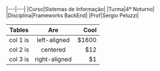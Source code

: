 |---|---|
|Curso|Sistemas de Informação|
|Turma|4º Noturno|
|Disciplina|Frameworks BackEnd|
|Prof|Sergio Peluzzi|

| Tables   |      Are      |  Cool |
|----------|:-------------:|------:|
| col 1 is |  left-aligned | $1600 |
| col 2 is |    centered   |   $12 |
| col 3 is | right-aligned |    $1 |
